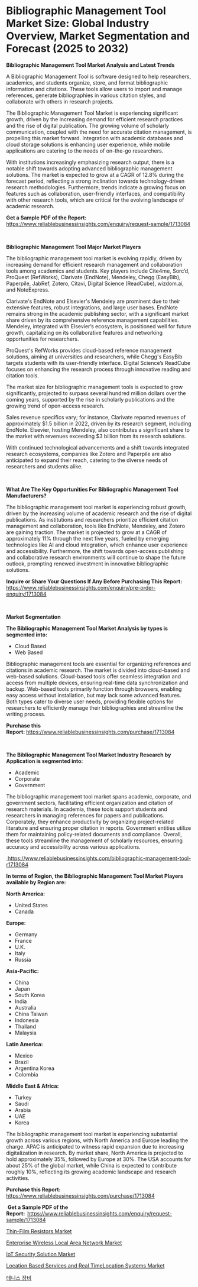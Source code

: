 <p><h1>Bibliographic Management Tool Market Size: Global Industry Overview, Market Segmentation and Forecast (2025 to 2032)</h1></p><p><strong>Bibliographic Management Tool Market Analysis and Latest Trends</strong></p>
<p><p>A Bibliographic Management Tool is software designed to help researchers, academics, and students organize, store, and format bibliographic information and citations. These tools allow users to import and manage references, generate bibliographies in various citation styles, and collaborate with others in research projects. </p><p>The Bibliographic Management Tool Market is experiencing significant growth, driven by the increasing demand for efficient research practices and the rise of digital publication. The growing volume of scholarly communication, coupled with the need for accurate citation management, is propelling this market forward. Integration with academic databases and cloud storage solutions is enhancing user experience, while mobile applications are catering to the needs of on-the-go researchers.</p><p>With institutions increasingly emphasizing research output, there is a notable shift towards adopting advanced bibliographic management solutions. The market is expected to grow at a CAGR of 12.8% during the forecast period, reflecting a strong inclination towards technology-driven research methodologies. Furthermore, trends indicate a growing focus on features such as collaboration, user-friendly interfaces, and compatibility with other research tools, which are critical for the evolving landscape of academic research.</p></p>
<p><strong>Get a Sample PDF of the Report:&nbsp;</strong> <a href="https://www.reliablebusinessinsights.com/enquiry/request-sample/1713084?utm_campaign=97&utm_medium=2&utm_source=Github&utm_content=ia&utm_term=28032025&utm_id=bibliographic-management-tool">https://www.reliablebusinessinsights.com/enquiry/request-sample/1713084</a></p>
<p>&nbsp;</p>
<p><strong>Bibliographic Management Tool Major Market Players</strong></p>
<p><p>The bibliographic management tool market is evolving rapidly, driven by increasing demand for efficient research management and collaboration tools among academics and students. Key players include Cite4me, Sorc’d, ProQuest (RefWorks), Clarivate (EndNote), Mendeley, Chegg (EasyBib), Paperpile, JabRef, Zotero, Citavi, Digital Science (ReadCube), wizdom.ai, and NoteExpress.</p><p>Clarivate's EndNote and Elsevier's Mendeley are prominent due to their extensive features, robust integrations, and large user bases. EndNote remains strong in the academic publishing sector, with a significant market share driven by its comprehensive reference management capabilities. Mendeley, integrated with Elsevier’s ecosystem, is positioned well for future growth, capitalizing on its collaborative features and networking opportunities for researchers.</p><p>ProQuest's RefWorks provides cloud-based reference management solutions, aiming at universities and researchers, while Chegg's EasyBib targets students with its user-friendly interface. Digital Science’s ReadCube focuses on enhancing the research process through innovative reading and citation tools.</p><p>The market size for bibliographic management tools is expected to grow significantly, projected to surpass several hundred million dollars over the coming years, supported by the rise in scholarly publications and the growing trend of open-access research.</p><p>Sales revenue specifics vary; for instance, Clarivate reported revenues of approximately $1.5 billion in 2022, driven by its research segment, including EndNote. Elsevier, hosting Mendeley, also contributes a significant share to the market with revenues exceeding $3 billion from its research solutions.</p><p>With continued technological advancements and a shift towards integrated research ecosystems, companies like Zotero and Paperpile are also anticipated to expand their reach, catering to the diverse needs of researchers and students alike.</p></p>
<p>&nbsp;</p>
<p><strong>What Are The Key Opportunities For Bibliographic Management Tool Manufacturers?</strong></p>
<p><p>The bibliographic management tool market is experiencing robust growth, driven by the increasing volume of academic research and the rise of digital publications. As institutions and researchers prioritize efficient citation management and collaboration, tools like EndNote, Mendeley, and Zotero are gaining traction. The market is projected to grow at a CAGR of approximately 11% through the next five years, fueled by emerging technologies like AI and cloud integration, which enhance user experience and accessibility. Furthermore, the shift towards open-access publishing and collaborative research environments will continue to shape the future outlook, prompting renewed investment in innovative bibliographic solutions.</p></p>
<p><strong>Inquire or Share Your Questions If Any Before Purchasing This Report:</strong> <a href="https://www.reliablebusinessinsights.com/enquiry/pre-order-enquiry/1713084?utm_campaign=97&utm_medium=2&utm_source=Github&utm_content=ia&utm_term=28032025&utm_id=bibliographic-management-tool">https://www.reliablebusinessinsights.com/enquiry/pre-order-enquiry/1713084</a></p>
<p>&nbsp;</p>
<p><strong>Market Segmentation</strong></p>
<p><strong>The Bibliographic Management Tool Market Analysis by types is segmented into:</strong></p>
<p><ul><li>Cloud Based</li><li>Web Based</li></ul></p>
<p><p>Bibliographic management tools are essential for organizing references and citations in academic research. The market is divided into cloud-based and web-based solutions. Cloud-based tools offer seamless integration and access from multiple devices, ensuring real-time data synchronization and backup. Web-based tools primarily function through browsers, enabling easy access without installation, but may lack some advanced features. Both types cater to diverse user needs, providing flexible options for researchers to efficiently manage their bibliographies and streamline the writing process.</p></p>
<p><strong>Purchase this Report:&nbsp;</strong><a href="https://www.reliablebusinessinsights.com/purchase/1713084?utm_campaign=97&utm_medium=2&utm_source=Github&utm_content=ia&utm_term=28032025&utm_id=bibliographic-management-tool">https://www.reliablebusinessinsights.com/purchase/1713084</a></p>
<p>&nbsp;</p>
<p><strong>The Bibliographic Management Tool Market Industry Research by Application is segmented into:</strong></p>
<p><ul><li>Academic</li><li>Corporate</li><li>Government</li></ul></p>
<p><p>The bibliographic management tool market spans academic, corporate, and government sectors, facilitating efficient organization and citation of research materials. In academia, these tools support students and researchers in managing references for papers and publications. Corporately, they enhance productivity by organizing project-related literature and ensuring proper citation in reports. Government entities utilize them for maintaining policy-related documents and compliance. Overall, these tools streamline the management of scholarly resources, ensuring accuracy and accessibility across various applications.</p></p>
<p><a href="https://www.reliablebusinessinsights.com/bibliographic-management-tool-r1713084?utm_campaign=97&utm_medium=2&utm_source=Github&utm_content=ia&utm_term=28032025&utm_id=bibliographic-management-tool">&nbsp;https://www.reliablebusinessinsights.com/bibliographic-management-tool-r1713084</a></p>
<p><strong>In terms of Region, the Bibliographic Management Tool Market Players available by Region are:</strong></p>
<p>
    <p> <strong> North America: </strong>
        <ul>
            <li>United States</li>
            <li>Canada</li>
        </ul>
        </p> 
    <p> <strong> Europe: </strong>
        <ul>
            <li>Germany</li>
            <li>France</li>
            <li>U.K.</li>
            <li>Italy</li>
            <li>Russia</li>
        </ul>
        </p> 
    <p> <strong> Asia-Pacific: </strong>
        <ul>
            <li>China</li>
            <li>Japan</li>
            <li>South Korea</li>
            <li>India</li>
            <li>Australia</li>
            <li>China Taiwan</li>
            <li>Indonesia</li>
            <li>Thailand</li>
            <li>Malaysia</li>
        </ul>
        </p> 
    <p> <strong> Latin America: </strong>
        <ul>
            <li>Mexico</li>
            <li>Brazil</li>
            <li>Argentina Korea</li>
            <li>Colombia</li>
        </ul>
        </p> 
    <p> <strong> Middle East & Africa: </strong>
        <ul>
            <li>Turkey</li>
            <li>Saudi</li>
            <li>Arabia</li>
            <li>UAE</li>
            <li>Korea</li>
        </ul>
    </p>
    </p>
<p><p>The bibliographic management tool market is experiencing substantial growth across various regions, with North America and Europe leading the charge. APAC is anticipated to witness rapid expansion due to increasing digitalization in research. By market share, North America is projected to hold approximately 35%, followed by Europe at 30%. The USA accounts for about 25% of the global market, while China is expected to contribute roughly 10%, reflecting its growing academic landscape and research activities.</p></p>
<p><strong>Purchase this Report: </strong><a href="https://www.reliablebusinessinsights.com/purchase/1713084?utm_campaign=97&utm_medium=2&utm_source=Github&utm_content=ia&utm_term=28032025&utm_id=bibliographic-management-tool">https://www.reliablebusinessinsights.com/purchase/1713084</a></p>
<p>&nbsp;<strong>Get a Sample PDF of the Report:&nbsp;&nbsp;</strong><a href="https://www.reliablebusinessinsights.com/enquiry/request-sample/1713084?utm_campaign=97&utm_medium=2&utm_source=Github&utm_content=ia&utm_term=28032025&utm_id=bibliographic-management-tool">https://www.reliablebusinessinsights.com/enquiry/request-sample/1713084</a></p>
<p><strong></strong></p>
<p><p><a href="https://github.com/akitamegge65/Market-Research-Report-List-1/blob/main/thin-film-resistors-market.md?utm_campaign=97&utm_medium=2&utm_source=Github&utm_content=ia&utm_term=28032025&utm_id=bibliographic-management-tool">Thin-Film Resistors Market</a></p><p><a href="https://github.com/widlerumland/Market-Research-Report-List-1/blob/main/enterprise-wireless-local-area-network-market.md?utm_campaign=97&utm_medium=2&utm_source=Github&utm_content=ia&utm_term=28032025&utm_id=bibliographic-management-tool">Enterprise Wireless Local Area Network Market</a></p><p><a href="https://github.com/uldularido/Market-Research-Report-List-1/blob/main/iot-security-solution-market.md?utm_campaign=97&utm_medium=2&utm_source=Github&utm_content=ia&utm_term=28032025&utm_id=bibliographic-management-tool">IoT Security Solution Market</a></p><p><a href="https://github.com/gummaarmel83/Market-Research-Report-List-1/blob/main/location-based-services-and-real-timelocation-systems-market.md?utm_campaign=97&utm_medium=2&utm_source=Github&utm_content=ia&utm_term=28032025&utm_id=bibliographic-management-tool">Location Based Services and Real TimeLocation Systems Market</a></p><p><a href="https://github.com/sougarounis/Market-Research-Report-List-7/blob/main/490444350711.md?utm_campaign=97&utm_medium=2&utm_source=Github&utm_content=ia&utm_term=28032025&utm_id=bibliographic-management-tool">테니스 장비</a></p></p>